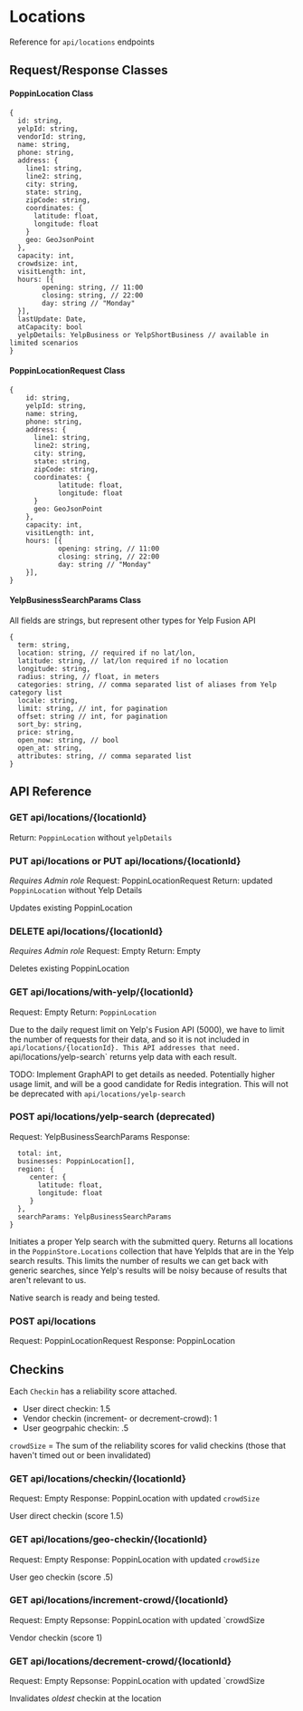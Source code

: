 ﻿# Locations
Reference for `api/locations` endpoints

## Request/Response Classes

#### PoppinLocation Class
```
{
  id: string,
  yelpId: string,
  vendorId: string,
  name: string,
  phone: string,
  address: {
    line1: string,
    line2: string,
    city: string,
    state: string,
    zipCode: string,
    coordinates: {
      latitude: float,
      longitude: float
    }
    geo: GeoJsonPoint
  },
  capacity: int,
  crowdsize: int,
  visitLength: int,
  hours: [{
  		opening: string, // 11:00
  		closing: string, // 22:00
  		day: string // "Monday"
  }],
  lastUpdate: Date,
  atCapacity: bool
  yelpDetails: YelpBusiness or YelpShortBusiness // available in limited scenarios
}
```

#### PoppinLocationRequest Class
```
{
 	id: string,
 	yelpId: string,
 	name: string,
 	phone: string,
 	address: {
 	  line1: string,
 	  line2: string,
 	  city: string,
 	  state: string,
 	  zipCode: string,
 	  coordinates: {
 	  		latitude: float,
 	  		longitude: float
 	  }
 	  geo: GeoJsonPoint
 	},
 	capacity: int,
 	visitLength: int,
 	hours: [{
 			opening: string, // 11:00
 			closing: string, // 22:00
 			day: string // "Monday"
 	}],
}
```

#### YelpBusinessSearchParams Class
All fields are strings, but represent other types for Yelp Fusion API
```
{
  term: string,
  location: string, // required if no lat/lon,
  latitude: string, // lat/lon required if no location
  longitude: string,
  radius: string, // float, in meters
  categories: string, // comma separated list of aliases from Yelp category list
  locale: string,
  limit: string, // int, for pagination
  offset: string // int, for pagination
  sort_by: string,
  price: string,
  open_now: string, // bool
  open_at: string,
  attributes: string, // comma separated list
}
```

## API Reference

### GET api/locations/{locationId}
Return: `PoppinLocation` without `yelpDetails`

### PUT api/locations or PUT api/locations/{locationId}
*Requires Admin role*
Request: PoppinLocationRequest
Return: updated `PoppinLocation` without Yelp Details

Updates existing PoppinLocation

### DELETE api/locations/{locationId}
*Requires Admin role*
Request: Empty
Return: Empty

Deletes existing PoppinLocation

### GET api/locations/with-yelp/{locationId}
Request: Empty
Return: `PoppinLocation`

Due to the daily request limit on Yelp's Fusion API (5000), we have to limit the number of requests for their data,
and so it is not included in `api/locations/{locationId}. This API addresses that need.
`api/locations/yelp-search` returns yelp data with each result. 

TODO: Implement GraphAPI to get details as needed. Potentially higher usage limit, and will be a good candidate for 
Redis integration. This will not be deprecated with `api/locations/yelp-search`

### POST api/locations/yelp-search (deprecated)
Request: YelpBusinessSearchParams
Response: 
```{
  total: int,
  businesses: PoppinLocation[],
  region: {
  	 center: {
  	   latitude: float,
  	   longitude: float
  	 }
  },
  searchParams: YelpBusinessSearchParams
}
```

Initiates a proper Yelp search with the submitted query. Returns all locations in the `PoppinStore.Locations` collection that
have YelpIds that are in the Yelp search results. This limits the number of results we can get back with generic searches, since Yelp's
results will be noisy because of results that aren't relevant to us.

Native search is ready and being tested.

### POST api/locations
Request: PoppinLocationRequest
Response: PoppinLocation

## Checkins
Each `Checkin` has a reliability score attached.
- User direct checkin: 1.5
- Vendor checkin (increment- or decrement-crowd): 1
- User geogrpahic checkin: .5

`crowdSize` = The sum of the reliability scores for valid checkins (those that haven't
timed out or been invalidated)

### GET api/locations/checkin/{locationId}
Request: Empty
Response: PoppinLocation with updated `crowdSize`

User direct checkin (score 1.5)

### GET api/locations/geo-checkin/{locationId}
Request: Empty
Response: PoppinLocation with updated `crowdSize`

User geo checkin (score .5)

### GET api/locations/increment-crowd/{locationId}
Request: Empty
Repsonse: PoppinLocation with updated `crowdSize

Vendor checkin (score 1)

### GET api/locations/decrement-crowd/{locationId}
Request: Empty
Repsonse: PoppinLocation with updated `crowdSize

Invalidates *oldest* checkin at the location 
